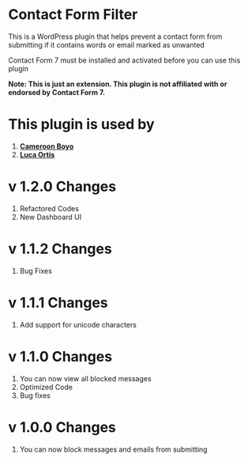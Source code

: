 # Contact Form Filter
This is a WordPress plugin that helps prevent a contact form from submitting if it contains words or email marked as unwanted

Contact Form 7 must be installed and activated before you can use this plugin
<br>

<b>Note: This is just an extension. This plugin is not affiliated with or endorsed by Contact Form 7.</b>

# This plugin is used by
1. **[Cameroon Boyo](https://cameroonboyo.com)**
2. **[Luca Ortis](http://lucaortis.com/)**

# v 1.2.0 Changes
1. Refactored Codes
2. New Dashboard UI

# v 1.1.2 Changes
1. Bug Fixes

# v 1.1.1 Changes
1. Add support for unicode characters

# v 1.1.0 Changes
1. You can now view all blocked messages
2. Optimized Code
3. Bug fixes

# v 1.0.0 Changes
1. You can now block messages and emails from submitting
